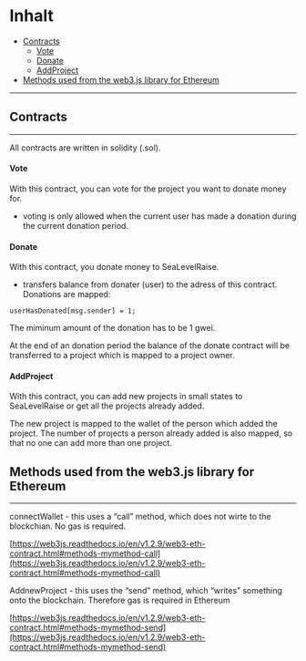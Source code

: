 # Inhalt

*   [Contracts](#Contractlogic-Contracts)
    *   [Vote](#Contractlogic-Vote)
    *   [Donate](#Contractlogic-Donate)
    *   [AddProject](#Contractlogic-AddProject)
*   [Methods used from the web3.js library for Ethereum](#Contractlogic-Methodsusedfromtheweb3.jslibraryforEthereum)

* * *

## Contracts
* * *

All contracts are written in solidity (.sol).

#### Vote

With this contract, you can vote for the project you want to donate money for.

*   voting is only allowed when the current user has made a donation during the current donation period.
    

#### Donate

With this contract, you donate money to SeaLevelRaise.

*   transfers balance from donater (user) to the adress of this contract. Donations are mapped:
    

```
userHasDonated[msg.sender] = 1;
```

The miminum amount of the donation has to be 1 gwei.

At the end of an donation period the balance of the donate contract will be transferred to a project which is mapped to a project owner.

#### AddProject

With this contract, you can add new projects in small states to SeaLevelRaise or get all the projects already added.

The new project is mapped to the wallet of the person which added the project. The number of projects a person already added is also mapped, so that no one can add more than one project.

## Methods used from the web3.js library for Ethereum
* * *

connectWallet - this uses a “call” method, which does not wirte to the blockchian. No gas is required.

[https://web3js.readthedocs.io/en/v1.2.9/web3-eth-contract.html#methods-mymethod-call](https://web3js.readthedocs.io/en/v1.2.9/web3-eth-contract.html#methods-mymethod-call)

AddnewProject - this uses the “send” method, which “writes” something onto the blockchain. Therefore gas is required in Ethereum

[https://web3js.readthedocs.io/en/v1.2.9/web3-eth-contract.html#methods-mymethod-send](https://web3js.readthedocs.io/en/v1.2.9/web3-eth-contract.html#methods-mymethod-send)
